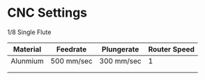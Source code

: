 # CNC Settings



1/8 Single Flute

| Material | Feedrate   | Plungerate | Router Speed |
| -------- | ---------- | ---------- | ------------ |
| Alunmium | 500 mm/sec | 300 mm/sec | 1            |
|          |            |            |              |
|          |            |            |              |
